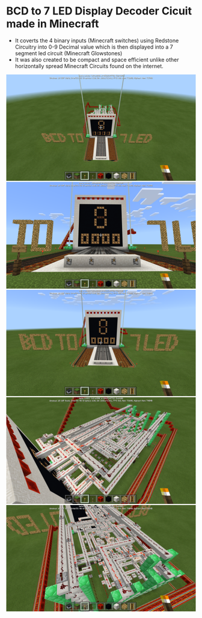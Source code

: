 # BCD to 7 LED Display Decoder Cicuit made in Minecraft 
- It coverts the 4 binary inputs (Minecraft switches) using Redstone Circuitry into 0-9 Decimal value which is then displayed into a 7 segment led circuit (Minecraft Glowstones)
- It was also created to be compact and space efficient unlike other horizontally spread Minecraft Circuits found on the internet.

![Screenshot(1)](https://github.com/Jake9811/BCD_to_7-LED_Minecraft/blob/master/Screenshot%20(1).png)
![Screenshot(2)](https://github.com/Jake9811/BCD_to_7-LED_Minecraft/blob/master/Screenshot%20(2).png)
![Screenshot(3)](https://github.com/Jake9811/BCD_to_7-LED_Minecraft/blob/master/Screenshot%20(3).png)
![Screenshot(4)](https://github.com/Jake9811/BCD_to_7-LED_Minecraft/blob/master/Screenshot%20(4).png)
![Screenshot(5)](https://github.com/Jake9811/BCD_to_7-LED_Minecraft/blob/master/Screenshot%20(5).png)
